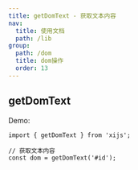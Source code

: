 ```yaml
---
title: getDomText - 获取文本内容
nav:
  title: 使用文档
  path: /lib
group:
  path: /dom
  title: dom操作
  order: 13
---
```


## getDomText

Demo:

```tsx | pure
import { getDomText } from 'xijs';

// 获取文本内容
const dom = getDomText('#id');
```
